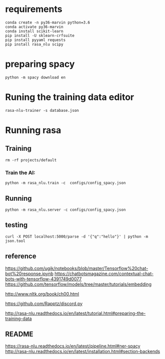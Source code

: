 # requirements

    conda create -n py36-marvin python=3.6
    conda activate py36-marvin
    conda install scikit-learn
    pip install -U sklearn-crfsuite
    pip install pyyaml requests
    pip install rasa_nlu scipy

# preparing spacy

    python -m spacy download en

# Runing the training data editor

    rasa-nlu-trainer -s database.json

# Running rasa

## Training

    rm -rf projects/default

### Train the AI:

    python -m rasa_nlu.train -c  configs/config_spacy.json

## Running

    python -m rasa_nlu.server -c configs/config_spacy.json

## testing

    curl -X POST localhost:5000/parse -d '{"q":"hello"}' | python -m json.tool


## reference

https://github.com/ugik/notebooks/blob/master/Tensorflow%20chat-bot%20response.ipynb
https://chatbotsmagazine.com/contextual-chat-bots-with-tensorflow-4391749d0077
https://github.com/tensorflow/models/tree/master/tutorials/embedding

http://www.nltk.org/book/ch00.html

https://github.com/Rapptz/discord.py

http://rasa-nlu.readthedocs.io/en/latest/tutorial.html#preparing-the-training-data

## README

https://rasa-nlu.readthedocs.io/en/latest/pipeline.html#ner-spacy
http://rasa-nlu.readthedocs.io/en/latest/installation.html#section-backends